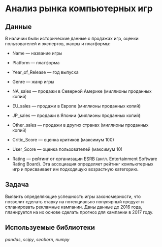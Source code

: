 # Анализ рынка компьютерных игр


## Данные

В наличии были исторические данные о продажах игр, оценки пользователей и экспертов, жанры и платформы:
- Name — название игры


- Platform — платформа


- Year_of_Release — год выпуска


- Genre — жанр игры


- NA_sales — продажи в Северной Америке (миллионы проданных копий)


- EU_sales — продажи в Европе (миллионы проданных копий)


- JP_sales — продажи в Японии (миллионы проданных копий)


- Other_sales — продажи в других странах (миллионы проданных копий)


- Critic_Score — оценка критиков (максимум 100)


- User_Score — оценка пользователей (максимум 10)


- Rating — рейтинг от организации ESRB (англ. Entertainment Software Rating Board). Эта ассоциация определяет рейтинг компьютерных игр и присваивает им подходящую возрастную категорию.


## Задача

Выявить определяющие успешность игры закономерности, что позволит сделать ставку на потенциально популярный продукт и спланировать рекламные кампании. Даны данные до 2016 года, планируется на их основе сделать прогноз для кампании в 2017 году.

## Используемые библиотеки
*pandas*, *scipy*, *seaborn*, *numpy*

